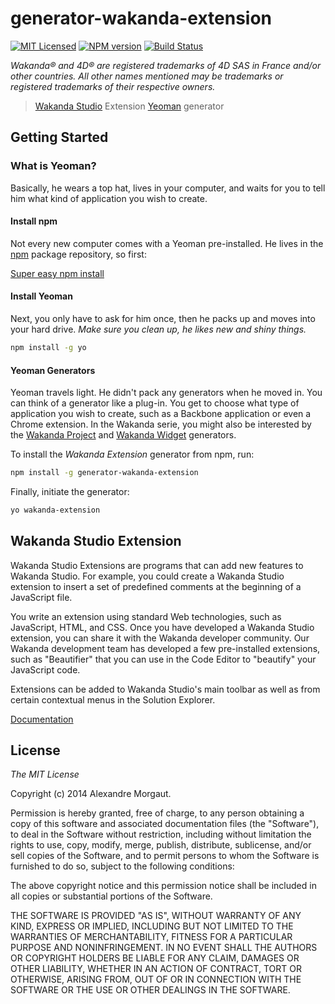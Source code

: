 # generator-wakanda-extension 
[![MIT Licensed](http://img.shields.io/badge/license-MIT-blue.svg?style=flat)](#license)
[![NPM version](https://badge.fury.io/js/generator-wakanda-extension.svg)](http://badge.fury.io/js/generator-wakanda-extension)
[![Build Status](https://secure.travis-ci.org/AMorgaut/generator-wakanda-extension.svg?branch=master)](https://travis-ci.org/AMorgaut/generator-wakanda-extension)


*Wakanda® and 4D® are registered trademarks of 4D SAS in France and/or other countries. All other names mentioned may be trademarks or registered trademarks of their respective owners.*

> [Wakanda Studio](http://www.wakanda.org/features/studio) Extension [Yeoman](http://yeoman.io) generator


## Getting Started

### What is Yeoman?

Basically, he wears a top hat, lives in your computer, and waits for you to tell him what kind of application you wish to create.

#### Install npm
Not every new computer comes with a Yeoman pre-installed. He lives in the [npm](https://npmjs.org) package repository, so first: 

[Super easy npm install](https://www.npmjs.org/doc/README.html#super-easy-install)

#### Install Yeoman

Next, you only have to ask for him once, then he packs up and moves into your hard drive. *Make sure you clean up, he likes new and shiny things.*

```bash
npm install -g yo
```

#### Yeoman Generators

Yeoman travels light. He didn't pack any generators when he moved in. You can think of a generator like a plug-in. You get to choose what type of application you wish to create, such as a Backbone application or even a Chrome extension. In the Wakanda serie, you might also be interested by the [Wakanda Project](https://github.com/amorgaut/generator-wakanda-project) and  [Wakanda Widget](https://github.com/midrissi/generator-wakanda-widget) generators.

To install the *Wakanda Extension* generator from npm, run:

```bash
npm install -g generator-wakanda-extension
```

Finally, initiate the generator:

```bash
yo wakanda-extension
```

## Wakanda Studio Extension

Wakanda Studio Extensions are programs that can add new features to Wakanda Studio. For example, you could create a Wakanda Studio extension to insert a set of predefined comments at the beginning of a JavaScript file.

You write an extension using standard Web technologies, such as JavaScript, HTML, and CSS. Once you have developed a Wakanda Studio extension, you can share it with the Wakanda developer community. Our Wakanda development team has developed a few pre-installed extensions, such as "Beautifier" that you can use in the Code Editor to "beautify" your JavaScript code.

Extensions can be added to Wakanda Studio's main toolbar as well as from certain contextual menus in the Solution Explorer.

[Documentation](http://doc.wakanda.org/Wakanda-Studio-Extensions/Wakanda-Studio-Extensions.100-872838.en.html)


## License


*The MIT License*

Copyright (c) 2014 Alexandre Morgaut. 

Permission is hereby granted, free of charge, to any person obtaining a copy of this software and associated documentation files (the "Software"), to deal in the Software without restriction, including without limitation the rights to use, copy, modify, merge, publish, distribute, sublicense, and/or sell copies of the Software, and to permit persons to whom the Software is furnished to do so, subject to the following conditions:

The above copyright notice and this permission notice shall be included in all copies or substantial portions of the Software.

THE SOFTWARE IS PROVIDED "AS IS", WITHOUT WARRANTY OF ANY KIND, EXPRESS OR IMPLIED, INCLUDING BUT NOT LIMITED TO THE WARRANTIES OF MERCHANTABILITY, FITNESS FOR A PARTICULAR PURPOSE AND NONINFRINGEMENT. IN NO EVENT SHALL THE AUTHORS OR COPYRIGHT HOLDERS BE LIABLE FOR ANY CLAIM, DAMAGES OR OTHER LIABILITY, WHETHER IN AN ACTION OF CONTRACT, TORT OR OTHERWISE, ARISING FROM, OUT OF OR IN CONNECTION WITH THE SOFTWARE OR THE USE OR OTHER DEALINGS IN THE SOFTWARE.
